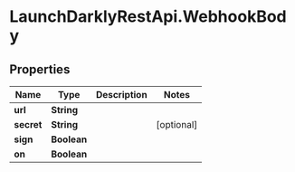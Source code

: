 # LaunchDarklyRestApi.WebhookBody

## Properties
Name | Type | Description | Notes
------------ | ------------- | ------------- | -------------
**url** | **String** |  | 
**secret** | **String** |  | [optional] 
**sign** | **Boolean** |  | 
**on** | **Boolean** |  | 


